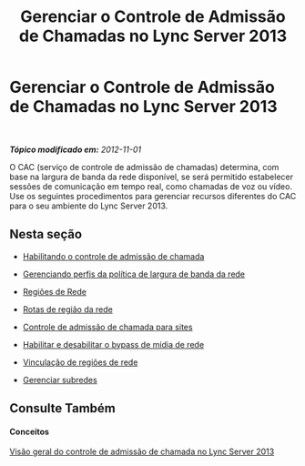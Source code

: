 ﻿---
title: Gerenciar o Controle de Admissão de Chamadas no Lync Server 2013
TOCTitle: Gerenciar o Controle de Admissão de Chamadas no Lync Server 2013
ms:assetid: b0bd4783-6f47-408d-b010-2e30f9bc1770
ms:mtpsurl: https://technet.microsoft.com/pt-br/library/JJ721851(v=OCS.15)
ms:contentKeyID: 49886367
ms.date: 05/19/2016
mtps_version: v=OCS.15
ms.translationtype: HT
---

# Gerenciar o Controle de Admissão de Chamadas no Lync Server 2013

 

_**Tópico modificado em:** 2012-11-01_

O CAC (serviço de controle de admissão de chamadas) determina, com base na largura de banda da rede disponível, se será permitido estabelecer sessões de comunicação em tempo real, como chamadas de voz ou vídeo. Use os seguintes procedimentos para gerenciar recursos diferentes do CAC para o seu ambiente do Lync Server 2013.

## Nesta seção

  - [Habilitando o controle de admissão de chamada](lync-server-2013-enabling-call-admission-control.md)

  - [Gerenciando perfis da política de largura de banda da rede](lync-server-2013-managing-network-bandwidth-policy-profiles.md)

  - [Regiões de Rede](lync-server-2013-network-regions.md)

  - [Rotas de região da rede](lync-server-2013-network-region-routes.md)

  - [Controle de admissão de chamada para sites](lync-server-2013-call-admission-control-for-sites.md)

  - [Habilitar e desabilitar o bypass de mídia de rede](lync-server-2013-enabling-and-disabling-media-bypass.md)

  - [Vinculação de regiões de rede](lync-server-2013-linking-network-regions.md)

  - [Gerenciar subredes](lync-server-2013-managing-network-subnets.md)

## Consulte Também

#### Conceitos

[Visão geral do controle de admissão de chamada no Lync Server 2013](lync-server-2013-overview-of-call-admission-control.md)

